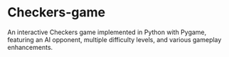 # Checkers-game
An interactive Checkers game implemented in Python with Pygame, featuring an AI opponent, multiple difficulty levels, and various gameplay enhancements.
